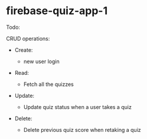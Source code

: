 # firebase-quiz-app-1

Todo:

CRUD operations:

- Create:

  - new user login

- Read:

  - Fetch all the quizzes

- Update:

  - Update quiz status when a user takes a quiz

- Delete:
  - Delete previous quiz score when retaking a quiz
